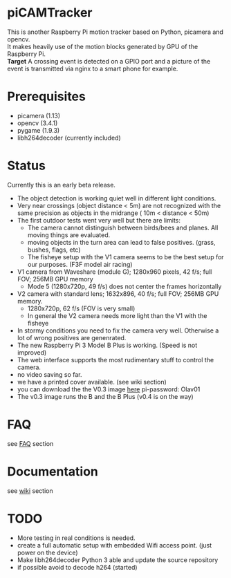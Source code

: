 # piCAMTracker
This is another Raspberry Pi motion tracker based on Python, picamera and opencv.   
It makes heavily use of the motion blocks generated by GPU of the Raspberry Pi.   
**Target** A crossing event is detected on a GPIO port and a picture of the event is transmitted via nginx to a smart phone for example.

# Prerequisites
* picamera (1.13)
* opencv (3.4.1)
* pygame (1.9.3)
* libh264decoder   (currently included)  
 
# Status
Currently this is an early beta release.   
* The object detection is working quiet well in different light conditions.
* Very near crossings (object distance < 5m) are not recognized with the same precision as objects in the midrange ( 10m < distance < 50m) 
* The first outdoor tests went very well but there are limits: 
  * The camera cannot distinguish between birds/bees and planes. All moving things are evaluated.
  * moving objects in the turn area can lead to false positives. (grass, bushes, flags, etc)
  * The fisheye setup with the V1 camera seems to be the best setup for our purposes. (F3F model air racing)
* V1 camera from Waveshare (module G); 1280x960 pixels, 42 f/s; full FOV; 256MB GPU memory
  * Mode 5 (1280x720p, 49 f/s) does not center the frames horizontally
* V2 camera with standard lens; 1632x896, 40 f/s; full FOV; 256MB GPU memory.
  * 1280x720p, 62 f/s (FOV is very small)
  * In general the V2 camera needs more light than the V1 with the fisheye
* In stormy conditions you need to fix the camera very well. Otherwise a lot of wrong positives are genenrated.
* The new Raspberry Pi 3 Model B Plus is working. (Speed is not improved)
* The web interface supports the most rudimentary stuff to control the camera.
* no video saving so far.   
* we have a printed cover available. (see wiki section)
* you can download the the V0.3 image [here](https://drive.google.com/file/d/1fq3jb0tYNVIxhNmgaASyJYLsajSUOv0g/view?usp=sharing)
  pi-password: Olav01
* The v0.3 image runs the B and the B Plus (v0.4 is on the way)

# FAQ
see [FAQ](https://github.com/barney-NG/piCAMTracker/wiki/FAQ) section

# Documentation
see [wiki](https://github.com/barney-NG/piCAMTracker/wiki) section

# TODO
* More testing in real conditions is needed.
* create a full automatic setup with embedded Wifi access point. (just power on the device)
* Make libh264decoder Python 3 able and update the source repository
* if possible avoid to decode h264  (started)
